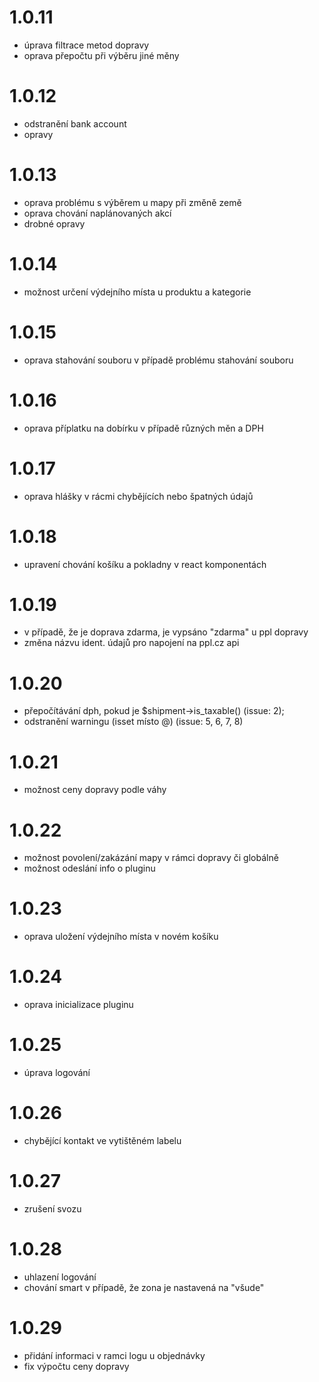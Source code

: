 # 1.0.11
- úprava filtrace metod dopravy
- oprava přepočtu při výběru jiné měny
# 1.0.12
- odstranění bank account
- opravy
# 1.0.13
- oprava problému s výběrem u mapy při změně země
- oprava chování naplánovaných akcí
- drobné opravy
# 1.0.14
- možnost určení výdejního místa u produktu a kategorie
# 1.0.15
- oprava stahování souboru v případě problému stahování souboru
# 1.0.16
- oprava příplatku na dobírku v případě různých měn a DPH
# 1.0.17
- oprava hlášky v rácmi chybějících nebo špatných údajů
# 1.0.18
- upravení chování košíku a pokladny v react komponentách
# 1.0.19
- v případě, že je doprava zdarma, je vypsáno "zdarma" u ppl dopravy
- změna názvu ident. údajů pro napojení na ppl.cz api
# 1.0.20
- přepočítávání dph, pokud je $shipment->is_taxable() (issue: 2);
- odstranění warningu (isset místo @) (issue: 5, 6, 7, 8)
# 1.0.21
- možnost ceny dopravy podle váhy
# 1.0.22
- možnost povolení/zakázání mapy v rámci dopravy či globálně
- možnost odeslání info o pluginu
# 1.0.23
- oprava uložení výdejního místa v novém košíku
# 1.0.24
- oprava inicializace pluginu
# 1.0.25
- úprava logování
# 1.0.26
- chybějící kontakt ve vytištěném labelu
# 1.0.27
- zrušení svozu
# 1.0.28
- uhlazení logování
- chování smart v případě, že zona je nastavená na "všude"
# 1.0.29
- přidání informaci v ramci logu u objednávky 
- fix výpočtu ceny dopravy